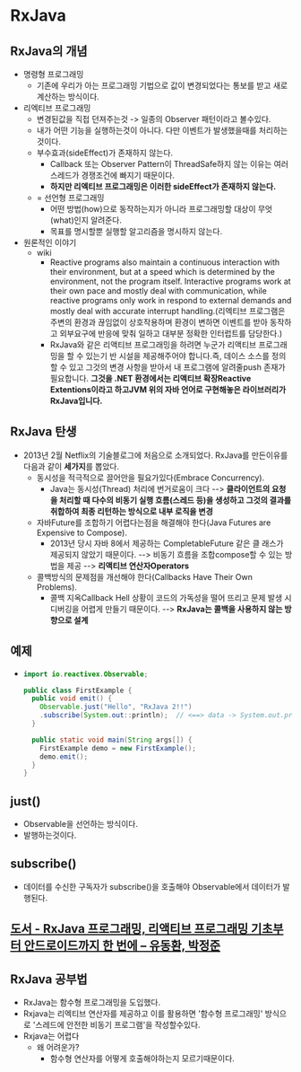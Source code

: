 RxJava
===

RxJava의 개념
---
* 명령형 프로그래밍
  * 기존에 우리가 아는 프로그래밍 기법으로 값이 변경되었다는 통보를 받고 새로 계산하는 방식이다.
* 리엑티브 프로그래밍
  * 변경된값을 직접 던져주는것 -> 일종의 Observer 패턴이라고 볼수있다.
  * 내가 어떤 기능을 실행하는것이 아니다. 다만 이벤트가 발생했을때를 처리하는 것이다.
  * 부수효과(sideEffect)가 존재하지 않는다.
    * Callback 또는 Observer Pattern이 ThreadSafe하지 않는 이유는 여러 스레드가 경쟁조건에 빠지기 때문이다.
    * **하지만 리엑티브 프로그래밍은 이러한 sideEffect가 존재하지 않는다.**
  * = 선언형 프로그래밍
    * 어떤 방법(how)으로 동작하는지가 아니라 프로그래밍할 대상이 무엇(what)인지 알려준다.
    * 목표를 명시할뿐 실행할 알고리즘을 명시하지 않는다.
* 원론적인 이야기
  * wiki
    * Reactive programs also maintain a continuous interaction with their environment, but at a speed which is determined by the environment, not the program itself. Interactive programs work at their own pace and mostly deal with communication, while reactive programs only work in respond to external demands and mostly deal with accurate interrupt handling.(리엑티브 프로그램은 주변의 환경과 끊임없이 상호작용하며 환경이 변하면 이벤트를 받아 동작하고 외부요구에 반응에 맞춰 일하고 대부분 정확한 인터럽트를 담당한다.)
    * RxJava와 같은 리액티브 프로그래밍을 하려면 누군가 리액티브 프로그래밍을 할 수 있는기 반 시설을 제공해주어야 합니다.즉, 데이스 소스를 정의할 수 있고 그것의 변경 사항을 받아서 내 프로그램에 알려줄push 존재가 필요합니다. **그것을 .NET 환경에서는 리액티브 확장Reactive Extentions이라고 하고JVM 위의 자바 언어로 구현해놓은 라이브러리가 RxJava입니다.**

RxJava 탄생
---
* 2013년 2월 Netflix의 기술블로그에 처음으로 소개되었다. RxJava를 만든이유를 다음과 같이 **세가지**를 뽑았다.
  * 동시성을 적극적으로 끌어안을 필요가있다(Embrace Concurrency).
    * Java는 동시성(Thread) 처리에 번거로움이 크다 --> **클라이언트의 요청을 처리할 때 다수의 비동기 실행 흐름(스레드 등)을 생성하고 그것의 결과를 취합하여 최종 리턴하는 방식으로 내부 로직을 변경**
  * 자바Future를 조합하기 어렵다는점을 해결해야 한다(Java Futures are Expensive to Compose).
    * 2013년 당시 자바 8에서 제공하는 CompletableFuture 같은 클 래스가 제공되지 않았기 때문이다. --> 비동기 흐름을 조합compose할 수 있는 방법을 제공 --> **리액티브 연산자Operators**
  * 콜백방식의 문제점을 개선해야 한다(Callbacks Have Their Own Problems).
    * 콜백 지옥Callback Hell 상황이 코드의 가독성을 떨어 뜨리고 문제 발생 시 디버깅을 어렵게 만들기 때문이다. --> **RxJava는 콜백을 사용하지 않는 방향으로 설계**

예제
---
* ```java
  import io.reactivex.Observable; 

  public class FirstExample { 
    public void emit() { 
      Observable.just("Hello", "RxJava 2!!") 
      .subscribe(System.out::println);  // <==> data -> System.out.println(data)
    } 
  
    public static void main(String args[]) {
      FirstExample demo = new FirstExample();
      demo.emit(); 
    }
  }

just()
---
* Observable을 선언하는 방식이다.
* 발행하는것이다.

subscribe()
---
* 데이터를 수신한 구독자가 subscribe()을 호출해야 Observable에서 데이터가 발행된다.



[도서 - RxJava 프로그래밍, 리액티브 프로그래밍 기초부터 안드로이드까지 한 번에 – 유동환, 박정준](https://play.google.com/store/books/details/RxJava_%ED%94%84%EB%A1%9C%EA%B7%B8%EB%9E%98%EB%B0%8D_%EB%A6%AC%EC%95%A1%ED%8B%B0%EB%B8%8C_%ED%94%84%EB%A1%9C%EA%B7%B8%EB%9E%98%EB%B0%8D_%EA%B8%B0%EC%B4%88%EB%B6%80%ED%84%B0_%EC%95%88%EB%93%9C%EB%A1%9C%EC%9D%B4%EB%93%9C%EA%B9%8C%EC%A7%80_%ED%95%9C_%EB%B2%88%EC%97%90?id=Nh40DwAAQBAJ&hl=ca)
---

RxJava 공부법
---
* RxJava는 함수형 프로그래밍을 도입했다.
* Rxjava는 리엑티브 연산자를 제공하고 이를 활용하면 '함수형 프로그래밍' 방식으로 '스레드에 안전한 비동기 프로그램'을 작성할수있다.
* Rxjava는 어렵다
  * 왜 어려운가?
    * 함수형 연산자를 어떻게 호출해야하는지 모르기때문이다.

